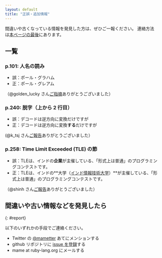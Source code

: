 ```yaml
---
layout: default
title: "正誤・追加情報"
---
```


間違いや古くなっている情報を発見した方は、ぜひご一報ください。
連絡方法は[本ページの最後](#report)にあります。

## 一覧

### p.101: 人名の読み

* 誤：ポール・グラハム
* 正：ポール・グレアム

（@golden\_lucky さん[ご指摘](http://note.golden-lucky.net/2015/09/blog-post_24.html)ありがとうございました）

### p.240: 脱字（上から 2 行目）

* 誤：デコードは逆方向に変換だけですが
* 正：デコードは逆方向に変換**する**だけですが

(@k\_tsj さん[ご報告](https://twitter.com/k_tsj/status/647444721531416576)ありがとうございました）

### p.258: Time Limit Exceeded (TLE) の節

* 誤：TLEは、インドの**企業**が主催している、「形式上は普通」のプログラミングコンテストです。
* 正：TLEは、インドの**大学（[インド情報技術大学](https://ja.wikipedia.org/wiki/%E3%82%A4%E3%83%B3%E3%83%89%E6%83%85%E5%A0%B1%E6%8A%80%E8%A1%93%E5%A4%A7%E5%AD%A6)）**が主催している、「形式上は普通」のプログラミングコンテストです。

（@shinh さん[ご報告](https://twitter.com/shinh/status/645574784407875584)ありがとうございました）

## 間違いや古い情報などを発見したら
{: #report}

以下のいずれかの手段でご連絡ください。

* Twitter の [@mametter](https://twitter.com/mame) あてにメンションする
* github リポジトリに [issue を登録](https://github.com/mame/trance-book/issues/new)する
* mame at ruby-lang.org にメールする
